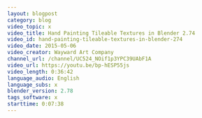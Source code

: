 ```yaml
---
layout: blogpost
category: blog
video_topic: x
video_title: Hand Painting Tileable Textures in Blender 2.74
video_id: hand-painting-tileable-textures-in-blender-274
video_date: 2015-05-06
video_creator: Wayward Art Company
channel_url: /channel/UC524_NOif1p3YPC39UAbF1A
video_url: https://youtu.be/bp-hESP55js
video_length: 0:36:42
language_audio: English
language_subs: x
blender_version: 2.78
tags_software: x
starttime: 0:07:38
---
```

